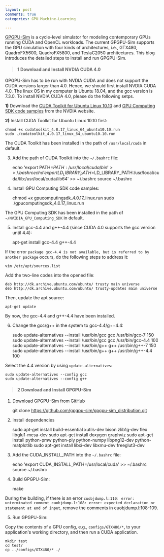 ```yaml
---
layout: post
comments: true
categories: GPU Machine-Learning

---
```


[GPGPU-Sim](http://www.gpgpu-sim.org/) is a cycle-level simulator for modeling contemporary GPUs running CUDA and OpenCL workloads. The current GPGPU-Sim supports the GPU simulation with four kinds of architectures, i.e., GTX480, QuadroFX5600, QuadroFX5800, and TeslaC2050 architectures. 
This blog introduces the detailed steps to install and run GPGPU-Sim.

> #### 1 Download and Install NVDIA CUDA 4.0

GPGPU-Sim has to be run with NVDIA CUDA and does not support the CUDA versions larger than 4.0. Hence, we should first install NVDIA CUDA 4.0. The linux OS in my computer is Ubuntu 18.04, and the gcc version is 7.3.0. To install NVDIA CUDA 4.0, please do the following setps.

**1)** Download the [CUDA Toolkit for Ubuntu Linux 10.10](https://developer.nvidia.com/cuda-toolkit-40) and [GPU Computing SDK code samples](https://developer.nvidia.com/cuda-toolkit-40) from the NVDIA website.

**2)** Install CUDA Toolkit for Ubuntu Linux 10.10 first:    
  
    chmod +x cudatoolkit_4.0.17_linux_64_ubuntu10.10.run
    sudo ./cudatoolkit_4.0.17_linux_64_ubuntu10.10.run

The CUDA Toolkit has been installed in the path of `/usr/local/cuda` in default.

3) Add the path of CUDA Toolkit into the `~/.bashrc` file:

    echo 'export PATH=$PATH:/usr/local/cuda/bin' >> ~/.bashrc
	echo 'export LD_LIBRARY_PATH=$LD_LIBRARY_PATH:/usr/local/cuda/lib:/usr/local/cuda/lib64' >> ~/.bashrc
	source ~/.bashrc
	
4) Install GPU Computing SDK code samples:

    chmod +x gpucomputingsdk_4.0.17_linux.run
    sudo ./gpucomputingsdk_4.0.17_linux.run

The GPU Computing SDK has been installed in the path of `~/NVIDIA_GPU_Computing_SDK` in default.	

5) Install gcc-4.4 and g++-4.4 (since CUDA 4.0 supports the gcc version until 4.4):

     apt-get install gcc-4.4 g++-4.4

If the error `package gcc-4.4 is not available, but is referred to by another package` occurs, do the following steps to address it:
    
    vim /etc/apt/sources.list
	
Add the two-line codes into the opened file:

    deb http://dk.archive.ubuntu.com/ubuntu/ trusty main universe    
    deb http://dk.archive.ubuntu.com/ubuntu/ trusty-updates main universe 
	
Then, update the apt source:

    apt-get update
	
By now, the gcc-4.4 and g++-4.4 have been installed.

6) Change the gcc/g++ in the system to gcc-4.4/g++4.4:

    sudo update-alternatives --install /usr/bin/gcc gcc /usr/bin/gcc-7 150
    sudo update-alternatives --install /usr/bin/gcc gcc /usr/bin/gcc-4.4 100
    sudo update-alternatives --install /usr/bin/g++ g++ /usr/bin/g++-7 150
    sudo update-alternatives --install /usr/bin/g++ g++ /usr/bin/g++-4.4 100
	
Select the 4.4 version by using `update-alternatives`:
    
	sudo update-alternatives --config gcc
	sudo update-alternatives --config g++

> #### 2 Download and Install GPGPU-Sim

1) Download GPGPU-Sim from GitHub

    git clone https://github.com/gpgpu-sim/gpgpu-sim_distribution.git

2) Install dependencies

    sudo apt-get install build-essential xutils-dev bison zlib1g-dev flex libglu1-mesa-dev
	sudo apt-get install doxygen graphviz
	sudo apt-get install python-pmw python-ply python-numpy libpng12-dev python-matplotlib
	sudo apt-get install libxi-dev libxmu-dev freeglut3-dev

3) Add the CUDA_INSTALL_PATH into the `~/.bashrc` file:

    echo 'export CUDA_INSTALL_PATH=/usr/local/cuda' >> ~/.bashrc
	source ~/.bashrc

4) Build GPGPU-Sim:

    make
	
During the building, if there is an error `cuobjdump.l:110: error: unterminated comment cuobjdump.l:108: error: expected declaration or statement at end of input`, remove the comments in cuobjdump.l:108-109.

5) Run GPGPU-Sim:

Copy the contents of a GPU config, e.g., `configs/GTX480/*`, to your application's working directory, and then run a CUDA application.

    mkdir test
	cd test/
	cp ../configs/GTX480/* ./
	
	